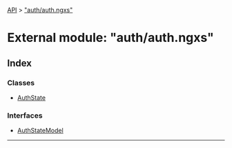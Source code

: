 [API](../README.md) > ["auth/auth.ngxs"](../modules/_auth_auth_ngxs_.md)

# External module: "auth/auth.ngxs"

## Index

### Classes

* [AuthState](../classes/_auth_auth_ngxs_.authstate.md)

### Interfaces

* [AuthStateModel](../interfaces/_auth_auth_ngxs_.authstatemodel.md)

---

